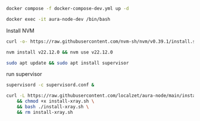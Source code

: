 ```bash
docker compose -f docker-compose-dev.yml up -d
```

```bash
docker exec -it aura-node-dev /bin/bash
```

Install NVM

```bash
curl -o- https://raw.githubusercontent.com/nvm-sh/nvm/v0.39.1/install.sh | bash
```

```bash
nvm install v22.12.0 && nvm use v22.12.0
```

```bash
sudo apt update && sudo apt install supervisor
```

run supervisor

```bash
supervisord -c supervisord.conf &
```

```bash
curl -L https://raw.githubusercontent.com/localzet/aura-node/main/install-latest-xray.sh -o install-xray.sh \
    && chmod +x install-xray.sh \
    && bash ./install-xray.sh \
    && rm install-xray.sh
```
